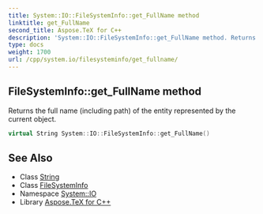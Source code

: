```yaml
---
title: System::IO::FileSystemInfo::get_FullName method
linktitle: get_FullName
second_title: Aspose.TeX for C++
description: 'System::IO::FileSystemInfo::get_FullName method. Returns the full name (including path) of the entity represented by the current object in C++.'
type: docs
weight: 1700
url: /cpp/system.io/filesysteminfo/get_fullname/
---
```

## FileSystemInfo::get_FullName method


Returns the full name (including path) of the entity represented by the current object.

```cpp
virtual String System::IO::FileSystemInfo::get_FullName()
```

## See Also

* Class [String](../../../system/string/)
* Class [FileSystemInfo](../)
* Namespace [System::IO](../../)
* Library [Aspose.TeX for C++](../../../)
